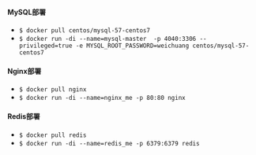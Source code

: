 #### MySQL部署



* `$ docker pull centos/mysql-57-centos7`
* `$ docker run -di --name=mysql-master  -p 4040:3306 --privileged=true -e MYSQL_ROOT_PASSWORD=weichuang centos/mysql-57-centos7`



#### Nginx部署



* `$ docker pull nginx`
* `$ docker run -di --name=nginx_me -p 80:80 nginx`



#### Redis部署



* `$ docker pull redis`
* `$ docker run -di --name=redis_me -p 6379:6379 redis `